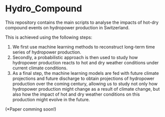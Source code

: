 # Hydro_Compound

This repository contains the main scripts to analyse the impacts of hot-dry compound events on hydropower production in Switzerland.  

This is achieved using the following steps: 

  1. We first use machine learning methods to reconstruct long-term time series of hydropower production.
  2. Secondly, a probabilistic approach is then used to study how hydropower production reacts to hot and dry weather conditions under current climate conditions.
  3. As a final step, the machine learning models are fed with future climate projections and future discharge to obtain projections of hydropower production over the coming century, allowing us to study not only how hydropower production might change as a result of climate change, but also how the impact of hot and dry weather conditions on this production might evolve in the future.
  
(*Paper comming soon!)
